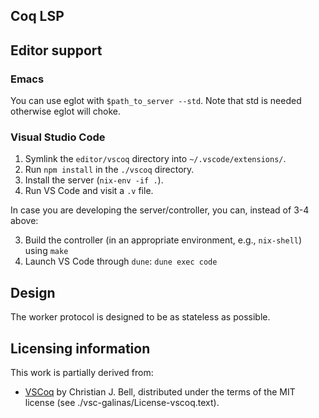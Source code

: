 ## Coq LSP

## Editor support

### Emacs

You can use eglot with `$path_to_server --std`. Note that std is
needed otherwise eglot will choke.

### Visual Studio Code

 1. Symlink the `editor/vscoq` directory into `~/.vscode/extensions/`.
 2. Run `npm install` in the `./vscoq` directory.
 3. Install the server (`nix-env -if .`).
 4. Run VS Code and visit a `.v` file.

In case you are developing the server/controller, you can, instead of 3-4 above:

 3. Build the controller (in an appropriate environment, e.g., `nix-shell`)
    using `make`
 4. Launch VS Code through `dune`: `dune exec code`

## Design

The worker protocol is designed to be as stateless as possible.

## Licensing information

This work is partially derived from:

  - [VSCoq](https://github.com/siegebell/vscoq) by Christian J. Bell, distributed under the terms of the MIT license
    (see ./vsc-galinas/License-vscoq.text).
